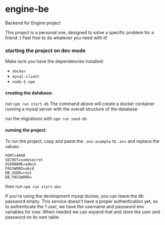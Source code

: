 # engine-be
Backend for Engine project

This project is a personal one, designed to solve a specific problem for a friend :)
Feel free to do whatever you need with it!

### starting the project on dev mode
Make sure you have the dependencies installed: 
- `docker`
- `mysql-client`
- `node & npm`

#### creating the database:
run `npm run start-db`
The command above will create a docker container running a mysql server with the overall structure of the database

run the migrations with `npm run seed-db`

#### running the project
To run the project, copy and paste the `.env.example` to `.env` and replace the values:
```
PORT=4040
SECRET=somesecret
USERNAME=admin
PASSWORD=abcd
DB_USER=root
DB_PASSWORD=
```
then run `npm run start-dev`

If you're using the development mysql docker, you can leave the db password empty.
This service doesn't have a proper authentication yet, so to authenticate the 1 user, we have the username and password env variables for now. When needed we can expand that and store the user and password on its own table.
